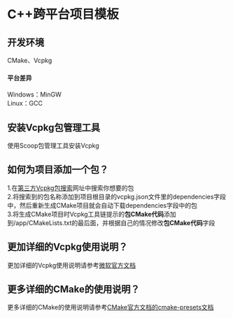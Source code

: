 # C++跨平台项目模板  
## 开发环境  
CMake、Vcpkg  
#### 平台差异  
Windows：MinGW  
Linux：GCC  
## 安装Vcpkg包管理工具  
使用Scoop包管理工具安装Vcpkg  
## 如何为项目添加一个包？  
1.在[第三方Vcpkg包搜索](https://vcpkg.roundtrip.dev)网址中搜索你想要的包  
2.将搜索到的包名称添加到项目根目录的vcpkg.json文件里的dependencies字段中，然后重新生成CMake项目就会自动下载dependencies字段中的包  
3.将生成CMake项目时Vcpkg工具链提示的**包CMake代码**添加到/app/CMakeLists.txt的最后面，并根据自己的情况修改**包CMake代码**字段  
## 更加详细的Vcpkg使用说明？  
更加详细的Vcpkg使用说明请参考[微软官方文档](https://learn.microsoft.com/vcpkg)  
## 更多详细的CMake的使用说明？  
更多详细的CMake的使用说明请参考[CMake官方文档的cmake-presets文档](https://cmake.org/cmake/help/latest/manual/cmake-presets.7.html)  

